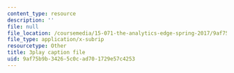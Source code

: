 ```yaml
---
content_type: resource
description: ''
file: null
file_location: /coursemedia/15-071-the-analytics-edge-spring-2017/9af75b9b34265c0cad701729e57c4253_pelPpuYUAho.vtt
file_type: application/x-subrip
resourcetype: Other
title: 3play caption file
uid: 9af75b9b-3426-5c0c-ad70-1729e57c4253
---
```

